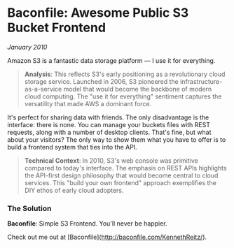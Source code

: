 # Baconfile: Awesome Public S3 Bucket Frontend
*January 2010*





Amazon S3 is a fantastic data storage platform — I use it for everything.

> **Analysis**: This reflects S3's early positioning as a revolutionary cloud storage service. Launched in 2006, S3 pioneered the infrastructure-as-a-service model that would become the backbone of modern cloud computing. The "use it for everything" sentiment captures the versatility that made AWS a dominant force.

 It's perfect for sharing data with friends. The only disadvantage is the interface: there is none. You can manage your buckets files with REST requests, along with a number of desktop clients. That's fine, but what about your visitors? The only way to show them what you have to offer is to build a frontend system that ties into the API.

> **Technical Context**: In 2010, S3's web console was primitive compared to today's interface. The emphasis on REST APIs highlights the API-first design philosophy that would become central to cloud services. This "build your own frontend" approach exemplifies the DIY ethos of early cloud adopters.


### The Solution

 **Baconfile**: Simple S3 Frontend. You'll never be happier.

 Check out me out at \[Baconfile](http://baconfile.com/KennethReitz/).
